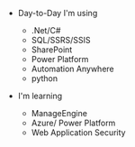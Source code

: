 - Day-to-Day I'm using
   - .Net/C#
   - SQL/SSRS/SSIS
   - SharePoint
   - Power Platform
   - Automation Anywhere
   - python
   
- I'm learning
   - ManageEngine
   - Azure/ Power Platform
   - Web Application Security





